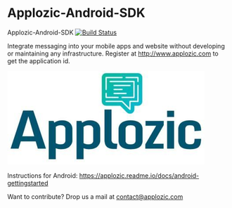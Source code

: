 # Applozic-Android-SDK
Applozic-Android-SDK
[![Build Status](https://travis-ci.org/AppLozic/Applozic-Android-SDK.svg?branch=master)](https://travis-ci.org/AppLozic/Applozic-Android-SDK)


Integrate messaging into your mobile apps and website without developing or maintaining any infrastructure.
Register at http://www.applozic.com to get the application id.

<img  align="centre"  src="img/applozic.jpg"/>

Instructions for Android: https://applozic.readme.io/docs/android-gettingstarted

Want to contribute?
Drop us a mail at contact@applozic.com
